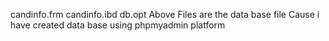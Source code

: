 candinfo.frm
candinfo.ibd
db.opt
Above Files are the data base file
Cause i have created data base using phpmyadmin platform 
